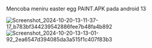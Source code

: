 Mencoba meniru easter egg PAINT.APK pada android 13

![Screenshot_2024-10-20-13-11-37-17_b783bf344239542886fee7b48fa4b892](https://github.com/user-attachments/assets/72466c4a-54a3-49d5-86bd-6d9ed4920042)
![Screenshot_2024-10-20-13-13-01-92_2ea6547d394085da3a515f1c407f83b3](https://github.com/user-attachments/assets/dae21cbd-975e-474b-b72c-509ac69b50af)


